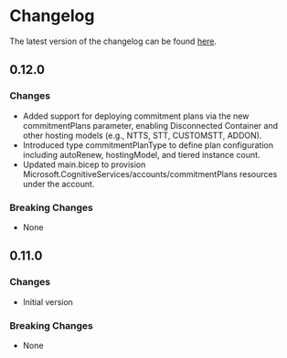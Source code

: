 # Changelog

The latest version of the changelog can be found [here](https://github.com/Azure/bicep-registry-modules/blob/main/avm/res/cognitive-services/account/CHANGELOG.md).

## 0.12.0

### Changes

- Added support for deploying commitment plans via the new commitmentPlans parameter, enabling Disconnected Container and other hosting models (e.g., NTTS, STT, CUSTOMSTT, ADDON).
- Introduced type commitmentPlanType to define plan configuration including autoRenew, hostingModel, and tiered instance count.
- Updated main.bicep to provision Microsoft.CognitiveServices/accounts/commitmentPlans resources under the account.

### Breaking Changes

- None

## 0.11.0

### Changes

- Initial version

### Breaking Changes

- None
